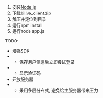 1. 安装[Node.js](https://nodejs.org/)
2. 下载[bilive_client.zip](https://github.com/lzghzr/bilive_client/releases/)
3. 解压并定位到目录
4. 运行npm install
5. 运行node app.js

TODO:
* 增强SDK
* * 保存用户信息后立即尝试登录
* * 显示验证码
* 开放服务器
* * 采用多层分布式, 避免给主服务器带来压力